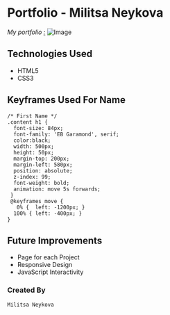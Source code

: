 # Portfolio - Militsa Neykova

*My portfolio  [:](ttps://militsaneykova.com)*
![Image](https://militsaneykova.com)

## Technologies Used

* HTML5
* CSS3


## Keyframes Used For Name

```
/* First Name */
.content h1 {
  font-size: 84px;
  font-family: 'EB Garamond', serif;
  color:black;
  width: 500px;
  height: 50px;
  margin-top: 200px;
  margin-left: 580px;
  position: absolute;
  z-index: 99;
  font-weight: bold;
  animation: move 5s forwards;
 }
 @keyframes move {
   0% {  left: -1200px; }
  100% { left: -400px; }
}
```


## Future Improvements

* Page for each Project
* Responsive Design
* JavaScript Interactivity

### Created By
`Militsa Neykova`



